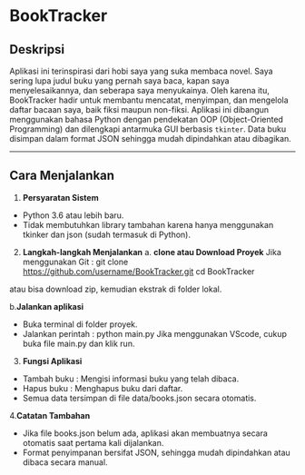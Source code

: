 # BookTracker

## Deskripsi
Aplikasi ini terinspirasi dari hobi saya yang suka membaca novel. Saya sering lupa judul buku yang pernah saya baca, kapan saya menyelesaikannya, dan seberapa saya menyukainya. Oleh karena itu, BookTracker hadir untuk membantu mencatat, menyimpan, dan mengelola daftar bacaan saya, baik fiksi maupun non-fiksi.
Aplikasi ini dibangun menggunakan bahasa Python dengan pendekatan OOP (Object-Oriented Programming) dan dilengkapi antarmuka GUI berbasis `tkinter`. Data buku disimpan dalam format JSON sehingga mudah dipindahkan atau dibagikan.

-------------------------------------------------------------------------------------------------------------------------------------------------

## Cara Menjalankan

1. **Persyaratan Sistem**
- Python 3.6 atau lebih baru.
- Tidak membutuhkan library tambahan karena hanya menggunakan tkinker dan json (sudah termasuk di Python).

2. **Langkah-langkah Menjalankan**
a. **clone atau Download Proyek**
Jika menggunakan Git :
git clone https://github.com/username/BookTracker.git
cd BookTracker

atau bisa download zip, kemudian ekstrak di folder lokal. 

b.**Jalankan aplikasi**
- Buka terminal di folder proyek.
- Jalankan perintah : python main.py
Jika menggunakan VScode, cukup buka file main.py dan klik run.

3. **Fungsi Aplikasi**
- Tambah buku : Mengisi informasi buku yang telah dibaca.
- Hapus buku : Menghapus buku dari daftar.
- Semua data tersimpan di file data/books.json secara otomatis.

4.**Catatan Tambahan**
- Jika file books.json belum ada, aplikasi akan membuatnya secara otomatis saat pertama kali dijalankan.
- Format penyimpanan bersifat JSON, sehingga mudah dipindahkan atau dibaca secara manual.

